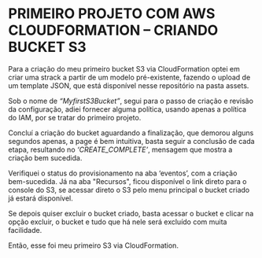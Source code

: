 # PRIMEIRO PROJETO COM AWS CLOUDFORMATION – CRIANDO BUCKET S3

Para a criação do meu primeiro bucket S3 via CloudFormation optei em criar uma strack a partir de um modelo pré-existente, fazendo o upload de um template JSON, que está disponível nesse repositório na pasta assets.

Sob o nome de *“MyfirstS3Bucket”*, segui para o passo de criação e revisão da configuração, adiei fornecer alguma política, usando apenas a política do IAM, por se tratar do primeiro projeto.

Concluí a criação do bucket aguardando a finalização, que demorou alguns segundos apenas, a page é bem intuitiva, basta seguir a conclusão de cada etapa, resultando no *‘CREATE_COMPLETE’*, mensagem que mostra a criação bem sucedida.

Verifiquei o status do provisionamento na aba ‘eventos’, com a criação bem-sucedida. Já na aba "Recursos", ficou disponível o link direto para o console do S3, se acessar direto o S3 pelo menu principal o bucket criado já estará disponível.

Se depois quiser excluir o bucket criado, basta acessar o bucket e clicar na opção excluir, o bucket e tudo que há nele será excluído com muita facilidade.

Então, esse foi meu primeiro S3 via CloudFormation.
